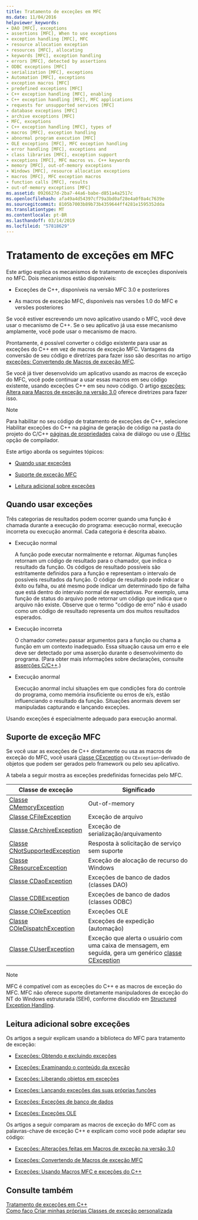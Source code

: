 ```yaml
---
title: Tratamento de exceções em MFC
ms.date: 11/04/2016
helpviewer_keywords:
- DAO [MFC], exceptions
- assertions [MFC], When to use exceptions
- exception handling [MFC], MFC
- resource allocation exception
- resources [MFC], allocating
- keywords [MFC], exception handling
- errors [MFC], detected by assertions
- ODBC exceptions [MFC]
- serialization [MFC], exceptions
- Automation [MFC], exceptions
- exception macros [MFC]
- predefined exceptions [MFC]
- C++ exception handling [MFC], enabling
- C++ exception handling [MFC], MFC applications
- requests for unsupported services [MFC]
- database exceptions [MFC]
- archive exceptions [MFC]
- MFC, exceptions
- C++ exception handling [MFC], types of
- macros [MFC], exception handling
- abnormal program execution [MFC]
- OLE exceptions [MFC], MFC exception handling
- error handling [MFC], exceptions and
- class libraries [MFC], exception support
- exceptions [MFC], MFC macros vs. C++ keywords
- memory [MFC], out-of-memory exceptions
- Windows [MFC], resource allocation exceptions
- macros [MFC], MFC exception macros
- function calls [MFC], results
- out-of-memory exceptions [MFC]
ms.assetid: 0926627d-2ba7-44a6-babe-d851a4a2517c
ms.openlocfilehash: afa49a4d54397cf79a3bd0af28e4a0f0a4c7639e
ms.sourcegitcommit: 8105b7003b89b73b4359644ff4281e1595352dda
ms.translationtype: MT
ms.contentlocale: pt-BR
ms.lasthandoff: 03/14/2019
ms.locfileid: "57818629"
---
```

# <a name="exception-handling-in-mfc"></a>Tratamento de exceções em MFC

Este artigo explica os mecanismos de tratamento de exceções disponíveis no MFC. Dois mecanismos estão disponíveis:

- Exceções de C++, disponíveis na versão MFC 3.0 e posteriores

- As macros de exceção MFC, disponíveis nas versões 1.0 do MFC e versões posteriores

Se você estiver escrevendo um novo aplicativo usando o MFC, você deve usar o mecanismo de C++. Se o seu aplicativo já usa esse mecanismo amplamente, você pode usar o mecanismo de macro.

Prontamente, é possível converter o código existente para usar as exceções do C++ em vez de macros de exceção MFC. Vantagens da conversão de seu código e diretrizes para fazer isso são descritas no artigo [exceções: Convertendo de Macros de exceção MFC](../mfc/exceptions-converting-from-mfc-exception-macros.md).

Se você já tiver desenvolvido um aplicativo usando as macros de exceção do MFC, você pode continuar a usar essas macros em seu código existente, usando exceções C++ em seu novo código. O artigo [exceções: Altera para Macros de exceção na versão 3.0](../mfc/exceptions-changes-to-exception-macros-in-version-3-0.md) oferece diretrizes para fazer isso.

> [!NOTE]
>  Para habilitar no seu código de tratamento de exceções de C++, selecione Habilitar exceções do C++ na página de geração de código na pasta do projeto do C/C++ [páginas de propriedades](../build/reference/property-pages-visual-cpp.md) caixa de diálogo ou use o [/EHsc](../build/reference/eh-exception-handling-model.md) opção de compilador.

Este artigo aborda os seguintes tópicos:

- [Quando usar exceções](#_core_when_to_use_exceptions)

- [Suporte de exceção MFC](#_core_mfc_exception_support)

- [Leitura adicional sobre exceções](#_core_further_reading_about_exceptions)

##  <a name="_core_when_to_use_exceptions"></a> Quando usar exceções

Três categorias de resultados podem ocorrer quando uma função é chamada durante a execução do programa: execução normal, execução incorreta ou execução anormal. Cada categoria é descrita abaixo.

- Execução normal

   A função pode executar normalmente e retornar. Algumas funções retornam um código de resultado para o chamador, que indica o resultado da função. Os códigos de resultado possíveis são estritamente definidos para a função e representam o intervalo de possíveis resultados da função. O código de resultado pode indicar o êxito ou falha, ou até mesmo pode indicar um determinado tipo de falha que está dentro do intervalo normal de expectativas. Por exemplo, uma função de status do arquivo pode retornar um código que indica que o arquivo não existe. Observe que o termo "código de erro" não é usado como um código de resultado representa um dos muitos resultados esperados.

- Execução incorreta

   O chamador cometeu passar argumentos para a função ou chama a função em um contexto inadequado. Essa situação causa um erro e ele deve ser detectado por uma asserção durante o desenvolvimento do programa. (Para obter mais informações sobre declarações, consulte [asserções C/C++](/visualstudio/debugger/c-cpp-assertions).)

- Execução anormal

   Execução anormal inclui situações em que condições fora do controle do programa, como memória insuficiente ou erros de e/s, estão influenciando o resultado da função. Situações anormais devem ser manipuladas capturando e lançando exceções.

Usando exceções é especialmente adequado para execução anormal.

##  <a name="_core_mfc_exception_support"></a> Suporte de exceção MFC

Se você usar as exceções de C++ diretamente ou usa as macros de exceção do MFC, você usará [classe CException](../mfc/reference/cexception-class.md) ou `CException`-derivado de objetos que podem ser gerados pelo framework ou pelo seu aplicativo.

A tabela a seguir mostra as exceções predefinidas fornecidas pelo MFC.

|Classe de exceção|Significado|
|---------------------|-------------|
|[Classe CMemoryException](../mfc/reference/cmemoryexception-class.md)|Out-of-memory|
|[Classe CFileException](../mfc/reference/cfileexception-class.md)|Exceção de arquivo|
|[Classe CArchiveException](../mfc/reference/carchiveexception-class.md)|Exceção de serialização/arquivamento|
|[Classe CNotSupportedException](../mfc/reference/cnotsupportedexception-class.md)|Resposta à solicitação de serviço sem suporte|
|[Classe CResourceException](../mfc/reference/cresourceexception-class.md)|Exceção de alocação de recurso do Windows|
|[Classe CDaoException](../mfc/reference/cdaoexception-class.md)|Exceções de banco de dados (classes DAO)|
|[Classe CDBException](../mfc/reference/cdbexception-class.md)|Exceções de banco de dados (classes ODBC)|
|[Classe COleException](../mfc/reference/coleexception-class.md)|Exceções OLE|
|[Classe COleDispatchException](../mfc/reference/coledispatchexception-class.md)|Exceções de expedição (automação)|
|[Classe CUserException](../mfc/reference/cuserexception-class.md)|Exceção que alerta o usuário com uma caixa de mensagem, em seguida, gera um genérico [classe CException](../mfc/reference/cexception-class.md)|

> [!NOTE]
>  MFC é compatível com as exceções do C++ e as macros de exceção do MFC. MFC não oferece suporte diretamente manipuladores de exceção do NT do Windows estruturada (SEH), conforme discutido em [Structured Exception Handling](/windows/desktop/debug/structured-exception-handling).

##  <a name="_core_further_reading_about_exceptions"></a> Leitura adicional sobre exceções

Os artigos a seguir explicam usando a biblioteca do MFC para tratamento de exceção:

- [Exceções: Obtendo e excluindo exceções](../mfc/exceptions-catching-and-deleting-exceptions.md)

- [Exceções: Examinando o conteúdo da exceção](../mfc/exceptions-examining-exception-contents.md)

- [Exceções: Liberando objetos em exceções](../mfc/exceptions-freeing-objects-in-exceptions.md)

- [Exceções: Lançando exceções das suas próprias funções](../mfc/exceptions-throwing-exceptions-from-your-own-functions.md)

- [Exceções: Exceções de banco de dados](../mfc/exceptions-database-exceptions.md)

- [Exceções: Exceções OLE](../mfc/exceptions-ole-exceptions.md)

Os artigos a seguir comparam as macros de exceção do MFC com as palavras-chave de exceção C++ e explicam como você pode adaptar seu código:

- [Exceções: Alterações feitas em Macros de exceção na versão 3.0](../mfc/exceptions-changes-to-exception-macros-in-version-3-0.md)

- [Exceções: Convertendo de Macros de exceção MFC](../mfc/exceptions-converting-from-mfc-exception-macros.md)

- [Exceções: Usando Macros MFC e exceções do C++](../mfc/exceptions-using-mfc-macros-and-cpp-exceptions.md)

## <a name="see-also"></a>Consulte também

[Tratamento de exceções em C++](../cpp/cpp-exception-handling.md)<br/>
[Como faço Criar minhas próprias Classes de exceção personalizada](http://go.microsoft.com/fwlink/p/?linkid=128045)
